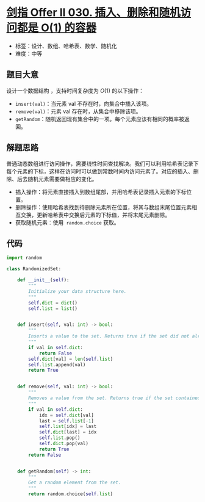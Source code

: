 # [剑指 Offer II 030. 插入、删除和随机访问都是 O(1) 的容器](https://leetcode-cn.com/problems/FortPu/)

- 标签：设计、数组、哈希表、数学、随机化
- 难度：中等

## 题目大意

设计一个数据结构 ，支持时间复杂度为 $O(1)$ 的以下操作：

- `insert(val)`：当元素 val 不存在时，向集合中插入该项。
- `remove(val)`：元素 val 存在时，从集合中移除该项。
- `getRandom`：随机返回现有集合中的一项。每个元素应该有相同的概率被返回。

## 解题思路

普通动态数组进行访问操作，需要线性时间查找解决。我们可以利用哈希表记录下每个元素的下标，这样在访问时可以做到常数时间内访问元素了。对应的插入、删除、后去随机元素需要做相应的变化。

- 插入操作：将元素直接插入到数组尾部，并用哈希表记录插入元素的下标位置。
- 删除操作：使用哈希表找到待删除元素所在位置，将其与数组末尾位置元素相互交换，更新哈希表中交换后元素的下标值，并将末尾元素删除。
- 获取随机元素：使用` random.choice` 获取。

## 代码

```Python
import random

class RandomizedSet:

    def __init__(self):
        """
        Initialize your data structure here.
        """
        self.dict = dict()
        self.list = list()


    def insert(self, val: int) -> bool:
        """
        Inserts a value to the set. Returns true if the set did not already contain the specified element.
        """
        if val in self.dict:
            return False
        self.dict[val] = len(self.list)
        self.list.append(val)
        return True


    def remove(self, val: int) -> bool:
        """
        Removes a value from the set. Returns true if the set contained the specified element.
        """
        if val in self.dict:
            idx = self.dict[val]
            last = self.list[-1]
            self.list[idx] = last
            self.dict[last] = idx
            self.list.pop()
            self.dict.pop(val)
            return True
        return False


    def getRandom(self) -> int:
        """
        Get a random element from the set.
        """
        return random.choice(self.list)
```

